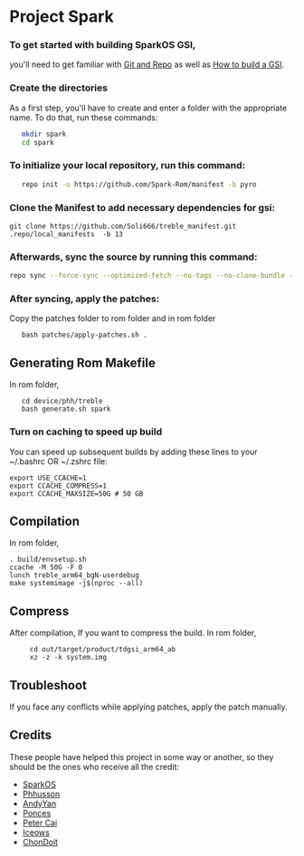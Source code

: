 # Project Spark

### To get started with building SparkOS GSI,
you'll need to get familiar with [Git and Repo](https://source.android.com/source/using-repo.html) as well as [How to build a GSI](https://github.com/phhusson/treble_experimentations/wiki/How-to-build-a-GSI%3F).


### Create the directories

As a first step, you'll have to create and enter a folder with the appropriate name.
To do that, run these commands:

```bash
   mkdir spark
   cd spark
```

### To initialize your local repository, run this command:

```bash
   repo init -u https://github.com/Spark-Rom/manifest -b pyro
```
 

### Clone the Manifest to add necessary dependencies for gsi:
 
    git clone https://github.com/Soli666/treble_manifest.git .repo/local_manifests  -b 13
  


### Afterwards, sync the source by running this command:

```bash
repo sync --force-sync --optimized-fetch --no-tags --no-clone-bundle --prune -j$(nproc --all)
```


### After syncing, apply the patches:

Copy the patches folder to rom folder and in rom folder

```
   bash patches/apply-patches.sh .
```

## Generating Rom Makefile

 In rom folder,
 
 ```
    cd device/phh/treble
    bash generate.sh spark
 ```

### Turn on caching to speed up build

You can speed up subsequent builds by adding these lines to your ~/.bashrc OR ~/.zshrc file:

```
export USE_CCACHE=1
export CCACHE_COMPRESS=1
export CCACHE_MAXSIZE=50G # 50 GB
``` 

## Compilation 

In rom folder,

 ```
 . build/envsetup.sh
 ccache -M 50G -F 0
 lunch treble_arm64_bgN-userdebug 
 make systemimage -j$(nproc --all)
 ```


## Compress

After compilation,
If you want to compress the build.
In rom folder,

   ```
        cd out/target/product/tdgsi_arm64_ab
        xz -z -k system.img 
   ```


## Troubleshoot
 
If you face any conflicts while applying patches, apply the patch manually.



## Credits
These people have helped this project in some way or another, so they should be the ones who receive all the credit:
- [SparkOS](https://github.com/Spark-Rom)
- [Phhusson](https://github.com/phhusson)
- [AndyYan](https://github.com/AndyCGYan)
- [Ponces](https://github.com/ponces)
- [Peter Cai](https://github.com/PeterCxy)
- [Iceows](https://github.com/Iceows)
- [ChonDoit](https://github.com/ChonDoit)


